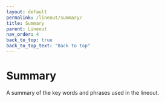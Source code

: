 ```yaml
---
layout: default
permalink: /lineout/summary/
title: Summary
parent: Lineout
nav_order: 4
back_to_top: true
back_to_top_text: "Back to top"
---
```


# Summary

A summary of the key words and phrases used in the lineout.

